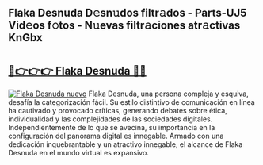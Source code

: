 ## Flaka Desnuda D𝚎sn𝚞dos filtr𝚊dos - Parts-UJ5 Vid𝚎os f𝚘tos - N𝚞evas filtr𝚊ciones atr𝚊ctivas KnGbx

# <h2><a href="http://mbam3vw.tromn.icu/?c=Flaka+Desnuda">🔗👉👉👉 Flaka Desnuda 🔗🔗</a></h2>

[![Flaka Desnuda nuevo](https://i.imgur.com/pEAQMta.gif)](http://mbam3vw.tromn.icu/?c=Flaka+Desnuda)
Flaka Desnuda, una persona compleja y esquiva, desafía la categorización fácil. Su estilo distintivo de comunicación en línea ha cautivado y provocado críticas, generando debates sobre ética, individualidad y las complejidades de las sociedades digitales. Independientemente de lo que se avecina, su importancia en la configuración del panorama digital es innegable. Armado con una dedicación inquebrantable y un atractivo innegable, el alcance de Flaka Desnuda en el mundo virtual es expansivo.
